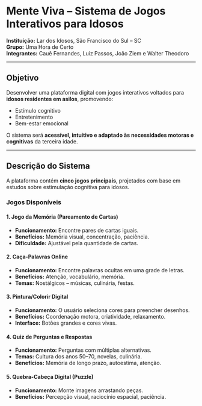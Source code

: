 # Mente Viva – Sistema de Jogos Interativos para Idosos

**Instituição:** Lar dos Idosos, São Francisco do Sul – SC  
**Grupo:** Uma Hora de Certo  
**Integrantes:** Cauê Fernandes, Luiz Passos, João Ziem e Walter Theodoro

---

## Objetivo

Desenvolver uma plataforma digital com jogos interativos voltados para **idosos residentes em asilos**, promovendo:

- Estímulo cognitivo  
- Entretenimento  
- Bem-estar emocional  

O sistema será **acessível, intuitivo e adaptado às necessidades motoras e cognitivas** da terceira idade.

---

## Descrição do Sistema

A plataforma contém **cinco jogos principais**, projetados com base em estudos sobre estimulação cognitiva para idosos.

### Jogos Disponíveis

#### 1. Jogo da Memória (Pareamento de Cartas)
- **Funcionamento:** Encontre pares de cartas iguais.
- **Benefícios:** Memória visual, concentração, paciência.
- **Dificuldade:** Ajustável pela quantidade de cartas.

#### 2. Caça-Palavras Online
- **Funcionamento:** Encontre palavras ocultas em uma grade de letras.
- **Benefícios:** Atenção, vocabulário, memória.
- **Temas:** Nostálgicos – músicas, culinária, festas.

#### 3. Pintura/Colorir Digital
- **Funcionamento:** O usuário seleciona cores para preencher desenhos.
- **Benefícios:** Coordenação motora, criatividade, relaxamento.
- **Interface:** Botões grandes e cores vivas.

#### 4. Quiz de Perguntas e Respostas
- **Funcionamento:** Perguntas com múltiplas alternativas.
- **Temas:** Cultura dos anos 50–70, novelas, culinária.
- **Benefícios:** Memória de longo prazo, autoestima, atenção.

#### 5. Quebra-Cabeça Digital (Puzzle)
- **Funcionamento:** Monte imagens arrastando peças.
- **Benefícios:** Percepção visual, raciocínio espacial, paciência.
